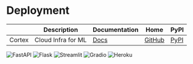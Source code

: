 Deployment
===

|        | Description        | Documentation                    | Home                                           | PyPI                                     |
| ------ | ------------------ | -------------------------------- | ---------------------------------------------- | ---------------------------------------- |
| Cortex | Cloud Infra for ML | [Docs](https://docs.cortex.dev/) | [GitHub](https://github.com/cortexlabs/cortex) | [PyPI](https://pypi.org/project/cortex/) |

![FastAPI](https://img.shields.io/static/v1?label=&message=FastAPI&color=%23009688&style=for-the-badge&logo=FastAPI&logoColor=white)  ![Flask](https://img.shields.io/static/v1?label=&message=Flask&color=%23000000&style=for-the-badge&logo=Flask)  ![Streamlit](https://img.shields.io/static/v1?label=&message=Streamlit&color=%23FF4B4B&style=for-the-badge&logo=Streamlit&logoColor=white)  ![Gradio](https://img.shields.io/static/v1?label=&message=Gradio&color=orange&style=for-the-badge)  ![Heroku](https://img.shields.io/static/v1?label=&message=Heroku&color=%23430098&style=for-the-badge&logo=Heroku)  
